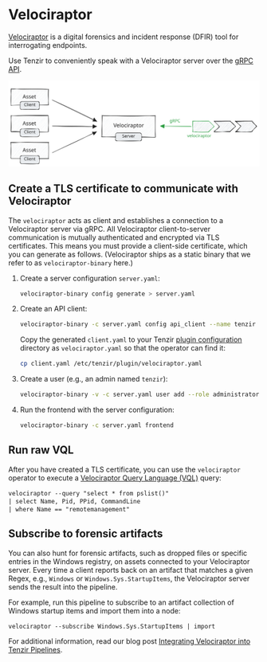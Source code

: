 # Velociraptor

[Velociraptor](https://docs.velociraptor.app) is a digital forensics and
incident response (DFIR) tool for interrogating endpoints.

Use Tenzir to conveniently speak with a Velociraptor server over the [gRPC
API][api].

[api]: https://docs.velociraptor.app/docs/server_automation/server_api/

![Velociraptor](../operators/velociraptor.excalidraw.svg)

## Create a TLS certificate to communicate with Velociraptor

The `velociraptor` acts as client and establishes a connection to a Velociraptor
server via gRPC. All Velociraptor client-to-server communication is mutually
authenticated and encrypted via TLS certificates. This means you must provide a
client-side certificate, which you can generate as follows. (Velociraptor ships
as a static binary that we refer to as `velociraptor-binary` here.)

1. Create a server configuration `server.yaml`:
   ```bash
   velociraptor-binary config generate > server.yaml
   ```

2. Create an API client:
   ```bash
   velociraptor-binary -c server.yaml config api_client --name tenzir client.yaml
   ```

   Copy the generated `client.yaml` to your Tenzir [plugin
   configuration](../configuration.md#plugins) directory as `velociraptor.yaml`
   so that the operator can find it:
   ```bash
   cp client.yaml /etc/tenzir/plugin/velociraptor.yaml
   ```

3. Create a user (e.g., an admin named `tenzir`):
   ```bash
   velociraptor-binary -v -c server.yaml user add --role administrator tenzir
   ```

4. Run the frontend with the server configuration:
   ```bash
   velociraptor-binary -c server.yaml frontend
   ```

## Run raw VQL

After you have created a TLS certificate, you can use the `velociraptor`
operator to execute a [Velociraptor Query Language
(VQL)](https://docs.velociraptor.app/docs/vql/) query:

```
velociraptor --query "select * from pslist()"
| select Name, Pid, PPid, CommandLine
| where Name == "remotemanagement"
```

## Subscribe to forensic artifacts

You can also hunt for forensic artifacts, such as dropped files or specific
entries in the Windows registry, on assets connected to your Velociraptor
server. Every time a client reports back on an artifact that matches a given
Regex, e.g., `Windows` or `Windows.Sys.StartupItems`, the Velociraptor server
sends the result into the pipeline.

For example, run this pipeline to subscribe to an artifact collection of Windows
startup items and import them into a node:

```
velociraptor --subscribe Windows.Sys.StartupItems | import
```

For additional information, read our blog post [Integrating Velociraptor into
Tenzir Pipelines](/blog/integrating-velociraptor-into-tenzir-pipelines).

